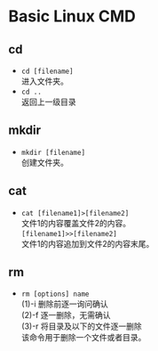 # Basic Linux CMD
  
  ## **cd**
* `cd [filename]`  
进入文件夹。
* `cd ..`  
返回上一级目录  
## **mkdir**
* `mkdir [filename]`  
创建文件夹。  
## **cat**
* `cat [filename1]>[filename2]`  
文件1的内容覆盖文件2的内容。  
`[filename1]>>[filename2]`  
文件1的内容追加到文件2的内容末尾。  
## **rm**
* `rm [options] name`  
(1)-i 删除前逐一询问确认  
(2)-f 逐一删除，无需确认  
(3)-r 将目录及以下的文件逐一删除  
该命令用于删除一个文件或者目录。  
